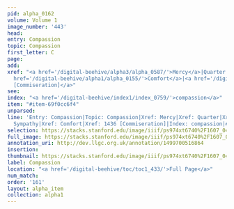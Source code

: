 ```yaml
---
pid: alpha_0162
volume: Volume 1
image_number: '443'
head: 
entry: Compassion
topic: Compassion
first_letter: C
page: 
add: 
xref: "<a href='/digital-beehive/alpha3/alpha_0587/'>Mercy</a>|Quarter|<a href='/digital-beehive/alpha3/alpha_0597/'>misery</a>|Sympathy|<a
  href='/digital-beehive/alpha1/alpha_0155/'>Comfort</a>|<a href='/digital-beehive/toc/toc2_281/'>1436
  [Commiseration]</a>"
see: 
index: "<a href='/digital-beehive/index1/index_0759/'>compassion</a>"
item: "#item-69f0cc6f4"
unparsed: 
line: 'Entry: Compassion|Topic: Compassion|Xref: Mercy|Xref: Quarter|Xref: misery|Xref:
  Sympathy|Xref: Comfort|Xref: 1436 [Commiseration]|Index: compassion|#item-69f0cc6f4'
selection: https://stacks.stanford.edu/image/iiif/ps974xt6740%2F1607_0442/335,2231,3106,598/full/0/default.jpg
full_image: https://stacks.stanford.edu/image/iiif/ps974xt6740%2F1607_0442/full/full/0/default.jpg
annotation_uri: http://dev.llgc.org.uk/annotation/1499700516864
insertion: 
thumbnail: https://stacks.stanford.edu/image/iiif/ps974xt6740%2F1607_0442/335,2231,600,180/250,/0/default.jpg
label: Compassion
location: "<a href='/digital-beehive/toc/toc1_433/'>Full Page</a>"
num_match: 
order: '161'
layout: alpha_item
collection: alpha1
---
```


